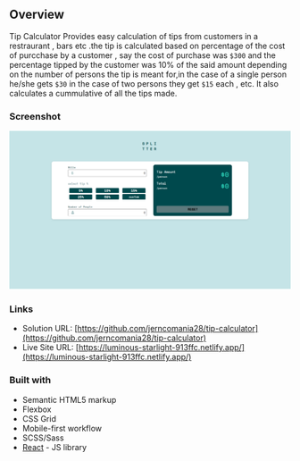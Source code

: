 ## Overview

Tip Calculator Provides easy calculation of tips from customers in a restraurant , bars etc .the tip is calculated based on percentage of the cost of purcchase by a customer , say the cost of purchase was `$300` and the percentage tipped by the customer was 10% of the said amount depending on the number of persons the tip is meant for,in the case of a single person he/she gets `$30` in the case of two persons they get `$15` each , etc. It also calculates a cummulative of all the tips made.

### Screenshot

![homepage](./src/images/Screenshot%20from%202022-07-09%2013-34-28.png)

### Links

- Solution URL: [https://github.com/jerncomania28/tip-calculator](https://github.com/jerncomania28/tip-calculator)
- Live Site URL: [https://luminous-starlight-913ffc.netlify.app/](https://luminous-starlight-913ffc.netlify.app/)

### Built with

- Semantic HTML5 markup
- Flexbox
- CSS Grid
- Mobile-first workflow
- SCSS/Sass
- [React](https://reactjs.org/) - JS library
